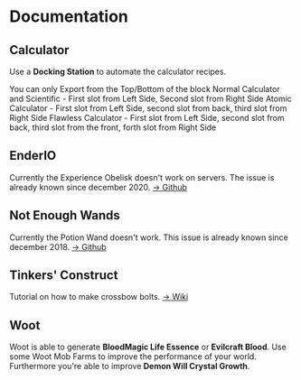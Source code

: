 # Documentation

## Calculator

Use a **Docking Station** to automate the calculator recipes.

You can only Export from the Top/Bottom of the block
Normal Calculator and Scientific - First slot from Left Side, Second slot from Right Side
Atomic Calculator - First slot from Left Side, second slot from back, third slot from Right Side
Flawless Calculator - First slot from Left Side, second slot from back, third slot from the front, forth slot from Right Side

## EnderIO

Currently the Experience Obelisk doesn't work on servers.
The issue is already known since december 2020.
[-> Github](https://github.com/SleepyTrousers/EnderIO/issues/5487)

## Not Enough Wands

Currently the Potion Wand doesn't work.
This issue is already known since december 2018.
[-> Github](https://github.com/romelo333/notenoughwands/issues/83)

## Tinkers' Construct

Tutorial on how to make crossbow bolts.
[-> Wiki](https://tinkers-construct.fandom.com/wiki/Bolt)

## Woot

Woot is able to generate **BloodMagic Life Essence** or **Evilcraft Blood**. Use some Woot Mob Farms to improve the performance of your world.
Furthermore you're able to improve **Demon Will Crystal Growth**.
